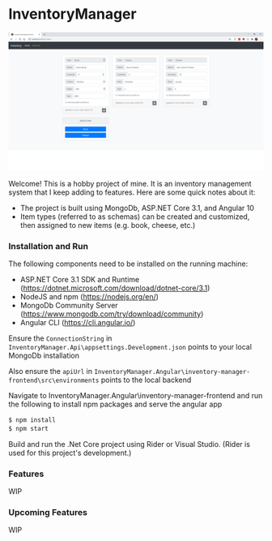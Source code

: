 # InventoryManager

![Alt text](Screenshot.png "Screenshot")

Welcome! This is a hobby project of mine. It is an inventory management system that I keep adding to features. Here are some quick notes about it:

  - The project is built using MongoDb, ASP.NET Core 3.1, and Angular 10
  - Item types (referred to as schemas) can be created and customized, then assigned to new items (e.g. book, cheese, etc.)

### Installation and Run

The following components need to be installed on the running machine:

  - ASP.NET Core 3.1 SDK and Runtime (https://dotnet.microsoft.com/download/dotnet-core/3.1)
  - NodeJS and npm (https://nodejs.org/en/)
  - MongoDb Community Server (https://www.mongodb.com/try/download/community)
  - Angular CLI (https://cli.angular.io/)

Ensure the `ConnectionString` in `InventoryManager.Api\appsettings.Development.json` points to your local MongoDb installation

Also ensure the `apiUrl` in `InventoryManager.Angular\inventory-manager-frontend\src\environments` points to the local backend

Navigate to InventoryManager.Angular\inventory-manager-frontend and run the following to install npm packages and serve the angular app

```sh
$ npm install
$ npm start
```

Build and run the .Net Core project using Rider or Visual Studio. (Rider is used for this project's development.)

### Features

WIP

### Upcoming Features

WIP